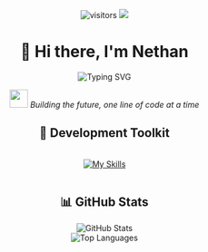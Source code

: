 <div align="center">

![visitors](https://visitor-badge.laobi.icu/badge?page_id=${your.username}.${your.repo.id})
![](https://komarev.com/ghpvc/?username=suix0)

# 👋 Hi there, I'm Nethan 

<img src="https://readme-typing-svg.demolab.com?font=Fira+Code&pause=1000&color=6B77F7&center=true&vCenter=true&random=false&width=435&lines=Aspiring+Full+Stack+Developer;Always+learning+new+things" alt="Typing SVG" />

<p>
  <img src="https://media.giphy.com/media/WUlplcMpOCEmTGBtBW/giphy.gif" width="32" height="32">
  <em>Building the future, one line of code at a time</em>
</p>

## 🔧 Development Toolkit

<div style="display: flex; align-items: center; justify-content: center; gap: 20px; flex-wrap: wrap; margin: 20px 0;">
  
[![My Skills](https://skillicons.dev/icons?i=html,css,js,react,tailwind,nodejs,express,vitest,jest,git,webpack,python,java,cpp&theme=dark)](https://skillicons.dev)

</div>

## 📊 GitHub Stats
<div align="center">
  <img src="https://github-readme-stats.vercel.app/api?username=suix0&theme=tokyonight&show_icons=true&hide_border=true&count_private=true&bg_color=0D1117&title_color=58A6FF&icon_color=58A6FF&text_color=C9D1D9&card_width=450" alt="GitHub Stats"/>
  <br>
  <img src="https://github-readme-stats.vercel.app/api/top-langs/?username=suix0&theme=tokyonight&show_icons=true&hide_border=true&layout=compact&bg_color=0D1117&title_color=58A6FF&text_color=C9D1D9&card_width=450&langs_count=6" alt="Top Languages"/>
</div>
</div>
